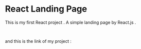 # React Landing Page
This is my first React project . A simple landing page by React.js .

<br/>

and this is the link of my project :

